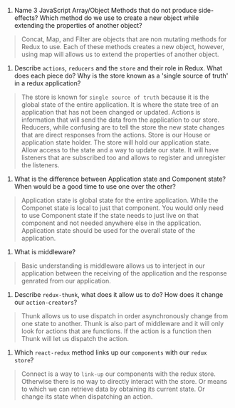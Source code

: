 1.  Name 3 JavaScript Array/Object Methods that do not produce side-effects? Which method do we use to create a new object while extending the properties of another object?
> Concat, Map, and Filter are objects that are non mutating methods for Redux to use. Each of these methods creates a new object, however, using map will allows us to extend the properties of another object.
1.  Describe `actions`, `reducers` and the `store` and their role in Redux. What does each piece do? Why is the store known as a 'single source of truth' in a redux application?
> The store is known for `single source of truth` because it is the global state of the entire application. It is where the state tree of an application that has not been changed or updated.
> Actions is information that will send the data from the application to our store.
> Reducers, while confusing are to tell the store the new state changes that are direct responses from the actions.
> Store is our House or application state holder. The store will hold our application state. Allow access to the state and a way to update our state. It will have listeners that are subscribed too and allows to register and unregister the listeners.

1.  What is the difference between Application state and Component state? When would be a good time to use one over the other?
> Application state is global state for the entire application. While the Componet state is local to just that component. You would only need to use Component state if the state needs to just live on that component and not needed anywhere else in the application. Application state should be used for the overall state of the application.
1.  What is middleware?
> Basic understanding is middleware allows us to interject in our application between the receiving of the application and the response genrated from our application.
1.  Describe `redux-thunk`, what does it allow us to do? How does it change our `action-creators`?
> Thunk allows us to use dispatch in order asynchronously change from one state to another. Thunk is also part of middleware and it will only look for actions that are functions. If the action is a function then Thunk will let us dispatch the action.

1.  Which `react-redux` method links up our `components` with our `redux store`?
> Connect is a way to `link-up` our components with the redux store. Otherwise there is no way to directly interact with the store. Or means to which we can retrieve data by obtaining its current state. Or change its state when dispatching an action.
